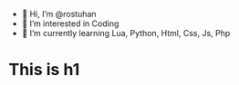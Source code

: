 - 👋 Hi, I’m @rostuhan
- 👀 I’m interested in Coding
- 🌱 I’m currently learning Lua, Python, Html, Css, Js, Php

<h1>This is h1</h1>
<!---
rostuhan/rostuhan is a ✨ special ✨ repository because its `README.md` (this file) appears on your GitHub profile.
You can click the Preview link to take a look at your changes.
--->
